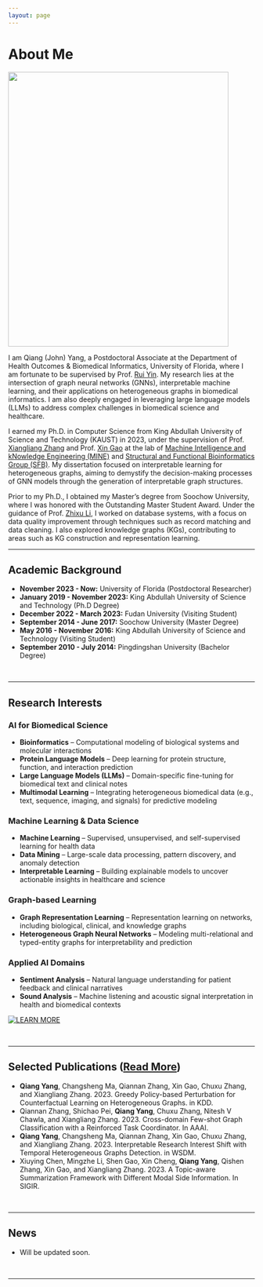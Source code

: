 ```yaml
---
layout: page
---
```


# About Me

<img src="https://gitdevqiang.github.io/Qiang_rr.jpg" class="floatpic" width="450" height="560">

I am Qiang (John) Yang, a Postdoctoral Associate at the Department of Health Outcomes & Biomedical Informatics, University of Florida, where I am fortunate to be supervised by Prof. [Rui Yin](https://rayin-saber.github.io/yinrui.github.io/). My research lies at the intersection of graph neural networks (GNNs), interpretable machine learning, and their applications on heterogeneous graphs in biomedical informatics. I am also deeply engaged in leveraging large language models (LLMs) to address complex challenges in biomedical science and healthcare.

I earned my Ph.D. in Computer Science from King Abdullah University of Science and Technology (KAUST) in 2023, under the supervision of Prof. [Xiangliang Zhang](https://sites.nd.edu/xiangliang-zhang/) and Prof. [Xin Gao](https://www.kaust.edu.sa/en/study/faculty/xin-gao) at the lab of [Machine Intelligence and kNowledge Engineering (MINE)](https://sites.nd.edu/xiangliang-zhang/) and [Structural and Functional Bioinformatics Group (SFB)](https://cemse.kaust.edu.sa/sfb). My dissertation focused on interpretable learning for heterogeneous graphs, aiming to demystify the decision-making processes of GNN models through the generation of interpretable graph structures.

Prior to my Ph.D., I obtained my Master’s degree from Soochow University, where I was honored with the Outstanding Master Student Award. Under the guidance of Prof. [Zhixu Li](https://sites.google.com/site/zhixuli), I worked on database systems, with a focus on data quality improvement through techniques such as record matching and data cleaning. I also explored knowledge graphs (KGs), contributing to areas such as KG construction and representation learning.
<br>

---

## Academic Background

- **November 2023 - Now:** University of Florida (Postdoctoral Researcher)
- **January 2019 - November 2023:** King Abdullah University of Science and Technology (Ph.D Degree)
- **December 2022 - March 2023:** Fudan University (Visiting Student)
- **September 2014 - June 2017:** Soochow University (Master Degree)
- **May 2016 - November 2016:** King Abdullah University of Science and Technology (Visiting Student)
- **September 2010 - July 2014:** Pingdingshan University (Bachelor Degree)

<br>

---

## Research Interests

### AI for Biomedical Science
- **Bioinformatics** – Computational modeling of biological systems and molecular interactions  
- **Protein Language Models** – Deep learning for protein structure, function, and interaction prediction  
- **Large Language Models (LLMs)** – Domain-specific fine-tuning for biomedical text and clinical notes  
- **Multimodal Learning** – Integrating heterogeneous biomedical data (e.g., text, sequence, imaging, and signals) for predictive modeling  

### Machine Learning & Data Science
- **Machine Learning** – Supervised, unsupervised, and self-supervised learning for health data  
- **Data Mining** – Large-scale data processing, pattern discovery, and anomaly detection  
- **Interpretable Learning** – Building explainable models to uncover actionable insights in healthcare and science  

### Graph-based Learning
- **Graph Representation Learning** – Representation learning on networks, including biological, clinical, and knowledge graphs  
- **Heterogeneous Graph Neural Networks** – Modeling multi-relational and typed-entity graphs for interpretability and prediction  

### Applied AI Domains
- **Sentiment Analysis** – Natural language understanding for patient feedback and clinical narratives  
- **Sound Analysis** – Machine listening and acoustic signal interpretation in health and biomedical contexts


[![LEARN MORE](https://img.shields.io/badge/LEARN_MORE-green.svg?style=for-the-badge)](https://qiangyangcs.github.io/interests)

<br>

---

## Selected Publications ([Read More](https://qiangyangcs.github.io/publications))
- **Qiang Yang**, Changsheng Ma, Qiannan Zhang, Xin Gao, Chuxu Zhang, and Xiangliang Zhang. 2023. Greedy Policy-based Perturbation for Counterfactual Learning on Heterogeneous Graphs. in KDD.
- Qiannan Zhang, Shichao Pei, **Qiang Yang**, Chuxu Zhang, Nitesh V Chawla, and Xiangliang Zhang. 2023. Cross-domain Few-shot Graph Classification with a Reinforced Task Coordinator. In AAAI.
- **Qiang Yang**, Changsheng Ma, Qiannan Zhang, Xin Gao, Chuxu Zhang, and Xiangliang Zhang. 2023. Interpretable Research Interest Shift with Temporal Heterogeneous Graphs Detection. in WSDM.
- Xiuying Chen, Mingzhe Li, Shen Gao, Xin Cheng, **Qiang Yang**, Qishen Zhang, Xin Gao, and Xiangliang Zhang. 2023. A Topic-aware Summarization Framework with Different Modal Side Information. In SIGIR.

<br>

---

<!---
## Skills
- Programming
  - Python, Java, C, C++
- Software
  - Latex, Matlab
- Language
  - English, Chinese

<br>

---
-->

## News

- Will be updated soon.
<!--- **Sep 2023：**Our works [DefenderIoT](https://fzuiot.site/) has been officially publicized by [Youth of FZU](https://mp.weixin.qq.com/s/MF2NJQtEHsVwsm8Ym-l7Gg).-->
<!--- **Aug 2023：**Happy to be awarded the FEPG Scholarship.-->
<!--- **May 2023：**Happy to be awarded the XiamenAir Scholarship.-->
<!--- **May 2023：**Collected the Finalist Award in MCM 2023.-->
<!--- **Jan 2023：**One paper accepted to ICAROB 2023, see you in Japan!-->
<!--- **Jun 2022：**Visiting Research Intern at Cambridge University, advised by [Prof. Pietro Liò](https://www.cl.cam.ac.uk/~pl219/ ).-->
<!-- - If you are interested in my works, please feel free to book an [[online talk with me](https://calendly.com/lancecai/meet-with-lance)].-->

<br>

---

<script src="/assets/js/vanilla-back-to-top.min.js"></script>
<script>addBackToTop()</script>

<br>
<script type="text/javascript" id="mapmyvisitors" src="//mapmyvisitors.com/map.js?d=7qnvyRmS5XW7eQYDY6kCD4F236A9oj9ETp9WBUpoGXw&cl=ffffff&w=a"></script>
